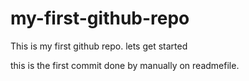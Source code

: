 # my-first-github-repo
This is my first github repo. lets get started

this is the first commit done by manually on readmefile.
